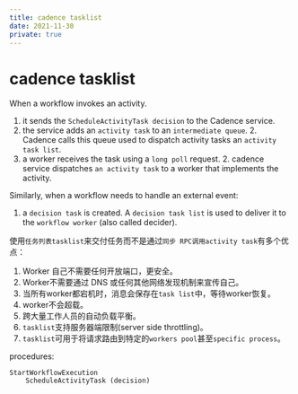 ```yaml
---
title: cadence tasklist
date: 2021-11-30
private: true
---
```

# cadence tasklist
When a workflow invokes an activity.
1. it sends the `ScheduleActivityTask decision` to the Cadence service. 
2. the service adds an `activity task` to an `intermediate queue`. 
    2. Cadence calls this queue used to dispatch activity tasks an `activity task list`.
1. a worker receives the task using a `long poll` request. 
    2. cadence service dispatches `an activity task` to a worker that implements the activity. 

Similarly, when a workflow needs to handle an external event:
1. a `decision task` is created. A `decision task list` is used to deliver it to the `workflow worker` (also called decider).

使用`任务列表tasklist`来交付任务而不是通过`同步 RPC调用activity task`有多个优点：

1. Worker 自己不需要任何开放端口，更安全。
2. Worker不需要通过 DNS 或任何其他网络发现机制来宣传自己。
3. 当所有worker都宕机时，消息会保存在`task list`中，等待worker恢复。
4. worker不会超载。
5. 跨大量工作人员的自动负载平衡。
5. `tasklist`支持服务器端限制(server side throttling)。
5. `tasklist`可用于将请求路由到特定的`workers pool`甚至`specific process`。


procedures:

    StartWorkflowExecution
        ScheduleActivityTask (decision)